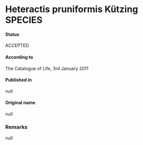 # Heteractis pruniformis Kützing SPECIES

#### Status
ACCEPTED

#### According to
The Catalogue of Life, 3rd January 2011

#### Published in
null

#### Original name
null

### Remarks
null